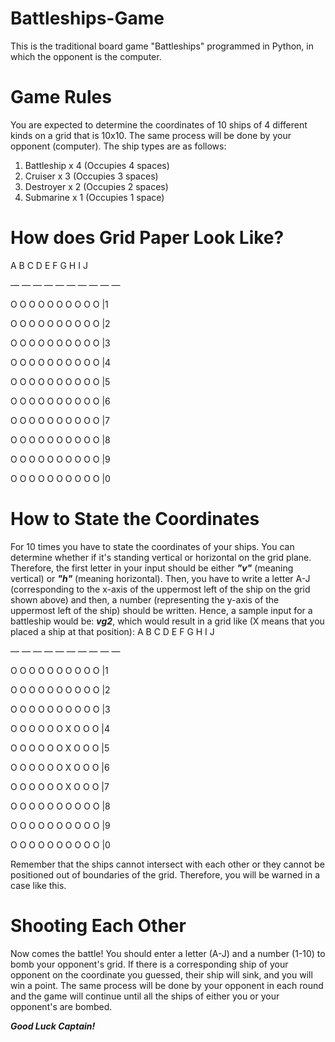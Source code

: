 # Battleships-Game
This is the traditional board game "Battleships" programmed in Python, in which the opponent is the computer.

# Game Rules
You are expected to determine the coordinates of 10 ships of 4 different kinds on a grid that is 10x10. The same process will be done by your opponent (computer). The ship types are as follows:
1. Battleship x 4 (Occupies 4 spaces)
2. Cruiser x 3 (Occupies 3 spaces)
3. Destroyer x 2 (Occupies 2 spaces)
4. Submarine x 1 (Occupies 1 space)

# How does Grid Paper Look Like?
 A  B  C  D  E  F  G  H  I  J 
 
 —  —  —  —  —  —  —  —  —  — 
 
 O  O  O  O  O  O  O  O  O  O |1
 
 O  O  O  O  O  O  O  O  O  O |2
 
 O  O  O  O  O  O  O  O  O  O |3
 
 O  O  O  O  O  O  O  O  O  O |4
 
 O  O  O  O  O  O  O  O  O  O |5
 
 O  O  O  O  O  O  O  O  O  O |6
 
 O  O  O  O  O  O  O  O  O  O |7
 
 O  O  O  O  O  O  O  O  O  O |8
 
 O  O  O  O  O  O  O  O  O  O |9
 
 O  O  O  O  O  O  O  O  O  O |0

# How to State the Coordinates
For 10 times you have to state the coordinates of your ships. You can determine whether if it's standing vertical or horizontal on the grid plane. Therefore, the first letter in your input should be either ***"v"*** (meaning vertical) or ***"h"*** (meaning horizontal). Then, you have to write a letter A-J (corresponding to the x-axis of the uppermost left of the ship on the grid shown above) and then, a number (representing the y-axis of the uppermost left of the ship) should be written.
Hence, a sample input for a battleship would be: ***vg2***, which would result in a grid like (X means that you placed a ship at that position):
A  B  C  D  E  F  G  H  I  J 

 —  —  —  —  —  —  —  —  —  — 
 
 O  O  O  O  O  O  O  O  O  O |1
 
 O  O  O  O  O  O  O  O  O  O |2
 
 O  O  O  O  O  O  O  O  O  O |3
 
 O  O  O  O  O  O  X  O  O  O |4
 
 O  O  O  O  O  O  X  O  O  O |5
 
 O  O  O  O  O  O  X  O  O  O |6
 
 O  O  O  O  O  O  X  O  O  O |7
 
 O  O  O  O  O  O  O  O  O  O |8
 
 O  O  O  O  O  O  O  O  O  O |9
 
 O  O  O  O  O  O  O  O  O  O |0
 
 Remember that the ships cannot intersect with each other or they cannot be positioned out of boundaries of the grid. Therefore, you will be warned in a case like this.
 
 # Shooting Each Other
Now comes the battle! You should enter a letter (A-J) and a number (1-10) to bomb your opponent's grid. If there is a corresponding ship of your opponent on the coordinate you guessed, their ship will sink, and you will win a point. The same process will be done by your opponent in each round and the game will continue until all the ships of either you or your opponent's are bombed.

***Good Luck Captain!***
